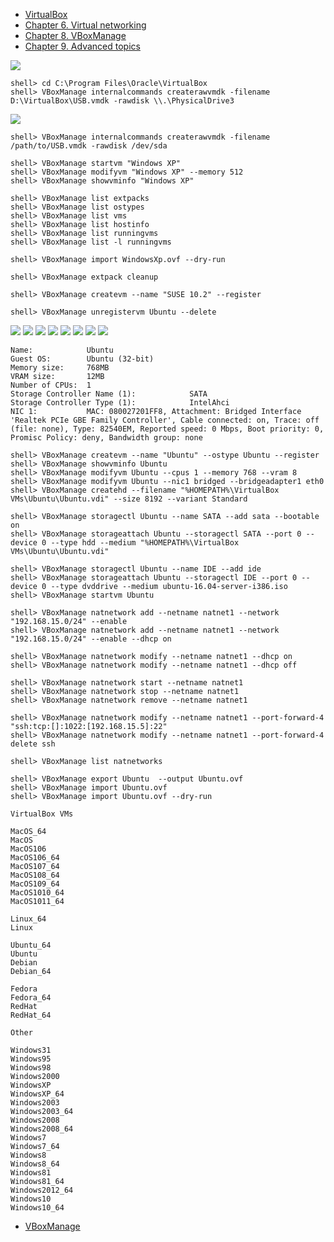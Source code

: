 
- [VirtualBox](https://www.virtualbox.org/)
- [Chapter 6. Virtual networking](https://www.virtualbox.org/manual/ch06.html)
- [Chapter 8. VBoxManage](https://www.virtualbox.org/manual/ch08.html)
- [Chapter 9. Advanced topics](https://www.virtualbox.org/manual/ch09.html)


![](http://i.imgur.com/bZfplic.png)

```console
shell> cd C:\Program Files\Oracle\VirtualBox
shell> VBoxManage internalcommands createrawvmdk -filename D:\VirtualBox\USB.vmdk -rawdisk \\.\PhysicalDrive3  
```

![](http://i.imgur.com/9ou2yiK.png)

```console
shell> VBoxManage internalcommands createrawvmdk -filename /path/to/USB.vmdk -rawdisk /dev/sda
```

```console
shell> VBoxManage startvm "Windows XP"
shell> VBoxManage modifyvm "Windows XP" --memory 512
shell> VBoxManage showvminfo "Windows XP"

shell> VBoxManage list extpacks
shell> VBoxManage list ostypes
shell> VBoxManage list vms
shell> VBoxManage list hostinfo
shell> VBoxManage list runningvms
shell> VBoxManage list -l runningvms

shell> VBoxManage import WindowsXp.ovf --dry-run

shell> VBoxManage extpack cleanup

shell> VBoxManage createvm --name "SUSE 10.2" --register

shell> VBoxManage unregistervm Ubuntu --delete  
```

![](http://i.imgur.com/Da92KYY.png)
![](http://i.imgur.com/OalywYf.png)
![](http://i.imgur.com/Aw87wCo.png)
![](http://i.imgur.com/DAm1o5S.png)
![](http://i.imgur.com/cwyIRdC.png)
![](http://i.imgur.com/DYgpdtt.png)
![](http://i.imgur.com/HMCLUo3.png)
![](http://i.imgur.com/SB8mAJp.png)

```
Name:            Ubuntu
Guest OS:        Ubuntu (32-bit)
Memory size:     768MB
VRAM size:       12MB
Number of CPUs:  1
Storage Controller Name (1):            SATA
Storage Controller Type (1):            IntelAhci
NIC 1:           MAC: 080027201FF8, Attachment: Bridged Interface 'Realtek PCIe GBE Family Controller', Cable connected: on, Trace: off (file: none), Type: 82540EM, Reported speed: 0 Mbps, Boot priority: 0, Promisc Policy: deny, Bandwidth group: none
```

```console
shell> VBoxManage createvm --name "Ubuntu" --ostype Ubuntu --register 
shell> VBoxManage showvminfo Ubuntu
shell> VBoxManage modifyvm Ubuntu --cpus 1 --memory 768 --vram 8 
shell> VBoxManage modifyvm Ubuntu --nic1 bridged --bridgeadapter1 eth0  
shell> VBoxManage createhd --filename "%HOMEPATH%\VirtualBox VMs\Ubuntu\Ubuntu.vdi" --size 8192 --variant Standard

shell> VBoxManage storagectl Ubuntu --name SATA --add sata --bootable on
shell> VBoxManage storageattach Ubuntu --storagectl SATA --port 0 --device 0 --type hdd --medium "%HOMEPATH%\VirtualBox VMs\Ubuntu\Ubuntu.vdi"

shell> VBoxManage storagectl Ubuntu --name IDE --add ide
shell> VBoxManage storageattach Ubuntu --storagectl IDE --port 0 --device 0 --type dvddrive --medium ubuntu-16.04-server-i386.iso
shell> VBoxManage startvm Ubuntu    
```

```console
shell> VBoxManage natnetwork add --netname natnet1 --network "192.168.15.0/24" --enable
shell> VBoxManage natnetwork add --netname natnet1 --network "192.168.15.0/24" --enable --dhcp on

shell> VBoxManage natnetwork modify --netname natnet1 --dhcp on
shell> VBoxManage natnetwork modify --netname natnet1 --dhcp off

shell> VBoxManage natnetwork start --netname natnet1
shell> VBoxManage natnetwork stop --netname natnet1
shell> VBoxManage natnetwork remove --netname natnet1

shell> VBoxManage natnetwork modify --netname natnet1 --port-forward-4 "ssh:tcp:[]:1022:[192.168.15.5]:22"
shell> VBoxManage natnetwork modify --netname natnet1 --port-forward-4 delete ssh

shell> VBoxManage list natnetworks
```


```
shell> VBoxManage export Ubuntu  --output Ubuntu.ovf
shell> VBoxManage import Ubuntu.ovf 
shell> VBoxManage import Ubuntu.ovf --dry-run  
```

```
VirtualBox VMs

MacOS_64
MacOS
MacOS106
MacOS106_64
MacOS107_64
MacOS108_64
MacOS109_64
MacOS1010_64
MacOS1011_64

Linux_64
Linux

Ubuntu_64
Ubuntu
Debian
Debian_64

Fedora
Fedora_64
RedHat
RedHat_64

Other

Windows31
Windows95
Windows98
Windows2000
WindowsXP
WindowsXP_64
Windows2003
Windows2003_64
Windows2008
Windows2008_64
Windows7
Windows7_64
Windows8
Windows8_64
Windows81
Windows81_64
Windows2012_64
Windows10
Windows10_64
```

- [VBoxManage](http://manpages.ubuntu.com/manpages/precise/man1/VBoxManage.1.html)
